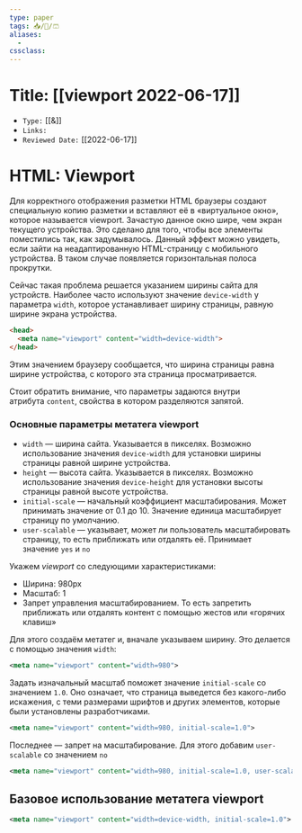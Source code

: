 ```yaml
---
type: paper
tags: 📥️/📜️/🩳
aliases:
  - 
cssclass: 
---
```




# Title: **[[viewport 2022-06-17]]**
- `Type:` [[&]]
- `Links:`
- `Reviewed Date:` [[2022-06-17]]

# HTML: Viewport

Для корректного отображения разметки HTML браузеры создают специальную копию разметки и вставляют её в «виртуальное окно», которое называется viewport. Зачастую данное окно шире, чем экран текущего устройства. Это сделано для того, чтобы все элементы поместились так, как задумывалось. Данный эффект можно увидеть, если зайти на неадаптированную HTML-страницу с мобильного устройства. В таком случае появляется горизонтальная полоса прокрутки.

Сейчас такая проблема решается указанием ширины сайта для устройств. Наиболее часто используют значение `device-width` у параметра `width`, которое устанавливает ширину страницы, равную ширине экрана устройства.

```html
<head>
  <meta name="viewport" content="width=device-width">
</head>
```

Этим значением браузеру сообщается, что ширина страницы равна ширине устройства, с которого эта страница просматривается.

Стоит обратить внимание, что параметры задаются внутри атрибута `content`, свойства в котором разделяются запятой.

### Основные параметры метатега viewport

-   `width` — ширина сайта. Указывается в пикселях. Возможно использование значения `device-width` для установки ширины страницы равной ширине устройства.
-   `height` — высота сайта. Указывается в пикселях. Возможно использование значения `device-height` для установки высоты страницы равной высоте устройства.
-   `initial-scale` — начальный коэффициент масштабирования. Может принимать значение от 0.1 до 10. Значение единица масштабирует страницу по умолчанию.
-   `user-scalable` — указывает, может ли пользователь масштабировать страницу, то есть приближать или отдалять её. Принимает значение `yes` и `no`

Укажем _viewport_ со следующими характеристиками:

-   Ширина: 980px
-   Масштаб: 1
-   Запрет управления масштабированием. То есть запретить приближать или отдалять контент с помощью жестов или «горячих клавиш»

Для этого создаём метатег и, вначале указываем ширину. Это делается с помощью значения `width`:

```xml
<meta name="viewport" content="width=980">
```

Задать изначальный масштаб поможет значение `initial-scale` со значением `1.0`. Оно означает, что страница выведется без какого-либо искажения, с теми размерами шрифтов и других элементов, которые были установлены разработчиками.

```xml
<meta name="viewport" content="width=980, initial-scale=1.0">
```

Последнее — запрет на масштабирование. Для этого добавим `user-scalable` со значением `no`

```xml
<meta name="viewport" content="width=980, initial-scale=1.0, user-scalable=no">
```

## Базовое использование метатега viewport

```xml
<meta name="viewport" content="width=device-width, initial-scale=1.0">
```